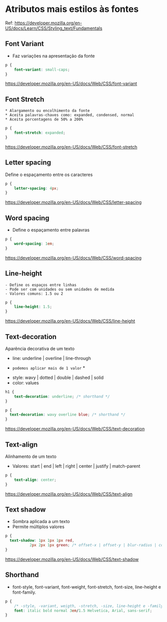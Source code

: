 # Atributos mais estilos às fontes
 Ref: https://developer.mozilla.org/en-US/docs/Learn/CSS/Styling_text/Fundamentals


## Font Variant

* Faz variações na apresentação da fonte

```css
p {
	font-variant: small-caps;
}
```

https://developer.mozilla.org/en-US/docs/Web/CSS/font-variant

## Font Stretch

    * Alargamento ou encolhimento da fonte
    * Aceita palavras-chaves como: expanded, condensed, normal
    * Aceita porcentagens de 50% a 200%

```css
p {
	font-stretch: expanded;
}
```
https://developer.mozilla.org/en-US/docs/Web/CSS/font-stretch

## Letter spacing

Define o espaçamento entre os caracteres

```css
p {
	letter-spacing: 4px;
}
```

https://developer.mozilla.org/en-US/docs/Web/CSS/letter-spacing

## Word spacing

- Define o espaçamento entre palavras

```css
p {
	word-spacing: 1em;
}
```

https://developer.mozilla.org/en-US/docs/Web/CSS/word-spacing

## Line-height

	- Define os espaços entre linhas
	- Pode ser com unidades ou sem unidades de medida
	- Valores comuns: 1.5 ou 2

```css
p {
	line-height: 1.5;
}
```

https://developer.mozilla.org/en-US/docs/Web/CSS/line-height

## Text-decoration

Aparência decorativa de um texto
- line: underline | overline | line-through
*	 `podemos aplicar mais de 1 valor` *
- style: wavy | dotted | double | dashed | solid
- color: <color> values

```css
h1 {
	text-decoration: underline; /* shorthand */
}

p {
  text-decoration: wavy overline blue; /* shorthand */
}
```

https://developer.mozilla.org/en-US/docs/Web/CSS/text-decoration

## Text-align

Alinhamento de um texto
- Valores: start | end | left | right | center | justify | match-parent

```css
p {
	text-align: center;
}
```

https://developer.mozilla.org/en-US/docs/Web/CSS/text-align

## Text shadow

* Sombra aplicada a um texto
* Permite múltiplos valores

```css
p {
  text-shadow: 1px 1px 1px red,
	       2px 2px 1px green; /* offset-x | offset-y | blur-radius | color */
}
```


https://developer.mozilla.org/en-US/docs/Web/CSS/text-shadow

## Shorthand 

* font-style, font-variant, font-weight, font-stretch, font-size, line-height e font-family.

```css
p {
	/* -style, -variant, weigth, -stretch, -size, line-height e -family. */
	font: italic bold normal 3em/1.5 Helvetica, Arial, sans-serif;
}
```